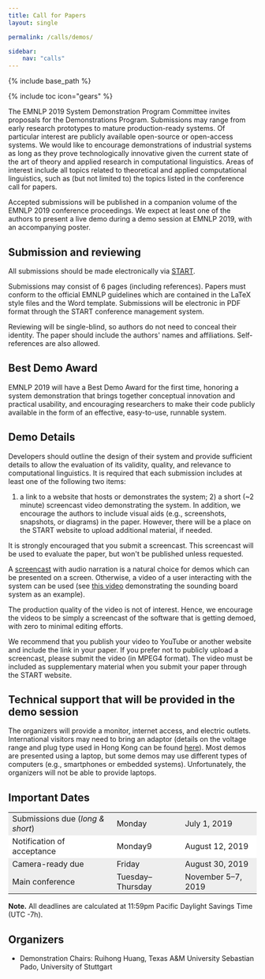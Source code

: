 ```yaml
---
title: Call for Papers
layout: single

permalink: /calls/demos/

sidebar: 
    nav: "calls"
---
```

{% include base_path %}

{% include toc icon="gears" %}

The EMNLP 2019 System Demonstration Program Committee invites proposals for the Demonstrations Program. Submissions may range from early research prototypes to mature production-ready systems. Of particular interest are publicly available open-source or open-access systems. We would like to encourage demonstrations of industrial systems as long as they prove technologically innovative given the current state of the art of theory and applied research in computational linguistics. Areas of interest include all topics related to theoretical and applied computational linguistics, such as (but not limited to) the topics listed in the conference call for papers.

Accepted submissions will be published in a companion volume of the EMNLP 2019 conference proceedings. We expect at least one of the authors to present a live demo during a demo session at EMNLP 2019, with an accompanying poster.
 


## Submission and reviewing

All submissions should be made electronically via [START](https://www.softconf.com/emnlp2019/demo/).

Submissions may consist of 6 pages (including references). Papers must conform to the official EMNLP guidelines which are contained in the LaTeX style files and the Word template. Submissions will be electronic in PDF format through the START conference management system.

Reviewing will be single-blind, so authors do not need to conceal their identity. The paper should include the authors' names and affiliations. Self-references are also allowed.


## Best Demo Award 

EMNLP 2019 will have a Best Demo Award for the first time, honoring a system demonstration that brings together conceptual innovation and practical usability, and encouraging researchers to make their code publicly available in the form of an effective, easy-to-use, runnable system.


## Demo Details

Developers should outline the design of their system and provide sufficient details to allow the evaluation of its validity, quality, and relevance to computational linguistics. It is required that each submission includes at least one of the following two items: 

1) a link to a website that hosts or demonstrates the system; 2) a short (~2 minute) screencast video demonstrating the system. In addition, we encourage the authors to include visual aids (e.g., screenshots, snapshots, or diagrams) in the paper. However, there will be a place on the START website to upload additional material, if needed. 

It is strongly encouraged that you submit a screencast. This screencast will be used to evaluate the paper, but won't be published unless requested. 

A [screencast](https://en.wikipedia.org/wiki/Screencast) with audio narration is a natural choice for demos which can be presented on a screen. Otherwise, a video of a user interacting with the system can be used (see [this video](https://sounding-board.github.io/demo.html) demonstrating the sounding board system as an example).

The production quality of the video is not of interest. Hence, we encourage the videos to be simply a screencast of the software that is getting demoed, with zero to minimal editing efforts.

We recommend that you publish your video to YouTube or another website and include the link in your paper. If you prefer not to publicly upload a screencast, please submit the video (in MPEG4 format). The video must be included as supplementary material when you submit your paper through the START website.


## Technical support that will be provided in the demo session

The organizers will provide a monitor, internet access, and electric outlets. International visitors may need to bring an adaptor (details on the voltage range and plug type used in Hong Kong can be found [here](https://en.wikipedia.org/wiki/Mains_electricity_by_country)). Most demos are presented using a laptop, but some demos may use different types of computers (e.g., smartphones or embedded systems). Unfortunately, the organizers will not be able to provide laptops.



## Important Dates

<table>
    <tbody>
        <tr style="background-color: #eee;">
            <td>Submissions due (<i>long &amp; short</i>)</td>
            <td>Monday</td>
            <td>July 1, 2019</td>
        </tr>
        <tr style="background-color: #fff;">
            <td>Notification of acceptance</td>
            <td>Monday9</td>
            <td>August 12, 2019</td>
        </tr>
        <tr style="background-color: #eee;">
          <td>Camera-ready due</td>
          <td>Friday</td>
          <td>August 30, 2019</td>
        </tr>
        <tr style="background-color: #eee;">
            <td>Main conference</td>
            <td>Tuesday&ndash;Thursday</td>
            <td>November 5&ndash;7, 2019</td>
        </tr>        
    </tbody>
</table>

<b>Note.</b> All deadlines are calculated at 11:59pm Pacific Daylight Savings Time (UTC -7h).



## Organizers

- Demonstration Chairs: 
      Ruihong Huang, Texas A&M University
      Sebastian Pado, University of Stuttgart
